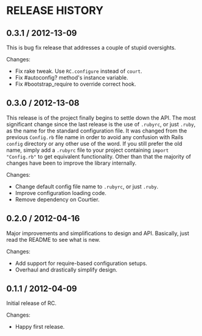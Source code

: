 # RELEASE HISTORY

## 0.3.1 / 2012-13-09

This is bug fix release that addresses a couple of stupid oversights.

Changes:

* Fix rake tweak. Use `RC.configure` instead of `court`.
* Fix #autoconfig? method's instance variable.
* Fix #bootstrap_require to override correct hook.


## 0.3.0 / 2012-13-08

This release is of the project finally begins to settle down the API.
The most significant change since the last release is the use of `.rubyrc`,
or just `.ruby`, as the name for the standard configuration file. It was 
changed from the previous `Config.rb` file name in order to avoid any
confusion with Rails `config` directory or any other use of the word.
If you still prefer the old name, simply add a `.rubyrc` file to your
project containing `import "Config.rb"` to get equivalent functionality.
Other than that the majority of changes have been to improve the library
internally.

Changes:

* Change default config file name to `.rubyrc`, or just `.ruby`.
* Improve configuration loading code.
* Remove dependency on Courtier.


## 0.2.0 / 2012-04-16

Major improvements and simplifications to design and API.
Basically, just read the README to see what is new.

Changes:

* Add support for require-based configuration setups.
* Overhaul and drastically simplify design.


## 0.1.1 / 2012-04-09

Initial release of RC. 

Changes:

* Happy first release.

